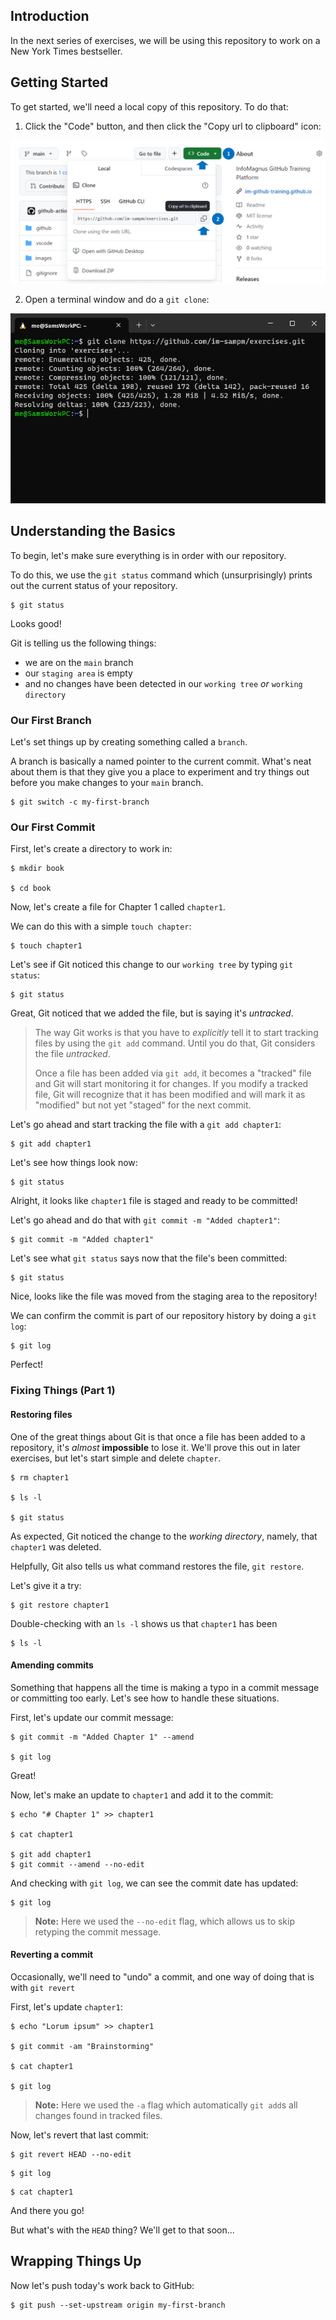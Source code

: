 <!--
  <<< Author notes: Step 1 >>>
  Choose 3-5 steps for your course.
  The first step is always the hardest, so pick something easy!
  Link to docs.github.com for further explanations.
  Encourage users to open new tabs for steps!
-->

## Introduction

In the next series of exercises, we will be using this repository to work on a New York Times bestseller.

## Getting Started

To get started, we'll need a local copy of this repository.  To do that:

1. Click the "Code" button, and then click the "Copy url to clipboard" icon:

![](/images/image-9.png)

2. Open a terminal window and do a `git clone`:

![](/images/image-10.png)

## Understanding the Basics

To begin, let's make sure everything is in order with our repository.

To do this, we use the `git status` command which (unsurprisingly) prints out the current status of your repository.

```shellSession
$ git status
```

Looks good!

Git is telling us the following things:
- we are on the `main` branch
- our `staging area` is empty
- and no changes have been detected in our `working tree` _or_ `working directory`

### Our First Branch

Let's set things up by creating something called a `branch`.

A branch is basically a named pointer to the current commit.  What's neat about them is that they give you a place to experiment and try things out before you make changes to your `main` branch.

```shellSession
$ git switch -c my-first-branch
```

### Our First Commit

First, let's create a directory to work in:

```shellSession
$ mkdir book

$ cd book
```

Now, let's create a file for Chapter 1 called `chapter1`.

We can do this with a simple `touch chapter`:

```shellSession
$ touch chapter1
```

Let's see if Git noticed this change to our `working tree` by typing `git status`:

```shellSession
$ git status
```

Great, Git noticed that we added the file, but is saying it's _untracked_.

> The way Git works is that you have to _explicitly_ tell it to start tracking files by using the `git add` command.  Until you do that, Git considers the file _untracked_.
>
> Once a file has been added via `git add`, it becomes a "tracked" file and Git will start monitoring it for changes. If you modify a tracked file, Git will recognize that it has been modified and will mark it as "modified" but not yet "staged" for the next commit.

Let's go ahead and start tracking the file with a `git add chapter1`:

```shellSession
$ git add chapter1
```

Let's see how things look now:

```shellSession
$ git status
```

Alright, it looks like `chapter1` file is staged and ready to be committed!

Let's go ahead and do that with `git commit -m "Added chapter1"`:

```shellSession
$ git commit -m "Added chapter1"
```

Let's see what `git status` says now that the file's been committed:

```shellSession
$ git status
```

Nice, looks like the file was moved from the staging area to the repository!

We can confirm the commit is part of our repository history by doing a `git log`:

```shellSession
$ git log
```

Perfect!

### Fixing Things (Part 1)

#### Restoring files

One of the great things about Git is that once a file has been added to a repository, it's _almost_ **impossible** to lose it.  We'll prove this out in later exercises, but let's start simple and delete `chapter`.

```shellSession
$ rm chapter1

$ ls -l

$ git status
```

As expected, Git noticed the change to the _working directory_, namely, that `chapter1` was deleted.

Helpfully, Git also tells us what command restores the file, `git restore`.

Let's give it a try:

```shellSession
$ git restore chapter1
```

Double-checking with an `ls -l` shows us that `chapter1` has been

```shellSession
$ ls -l
```

#### Amending commits

Something that happens all the time is making a typo in a commit message or committing too early.  Let's see how to handle these situations.

First, let's update our commit message:

```shellSession
$ git commit -m "Added Chapter 1" --amend

$ git log
```

Great!

Now, let's make an update to `chapter1` and add it to the commit:

```shellSession
$ echo "# Chapter 1" >> chapter1

$ cat chapter1

$ git add chapter1
$ git commit --amend --no-edit
```

And checking with `git log`, we can see the commit date has updated:

```shellSession
$ git log
```

> **Note:** Here we used the `--no-edit` flag, which allows us to skip retyping the commit message.

#### Reverting a commit

Occasionally, we'll need to "undo" a commit, and one way of doing that is with `git revert`

First, let's update `chapter1`:

```shellSession
$ echo "Lorum ipsum" >> chapter1

$ git commit -am "Brainstorming"

$ cat chapter1

$ git log
```

> **Note:** Here we used the `-a` flag which automatically `git add`s all changes found in tracked files.

Now, let's revert that last commit:

```shellSession
$ git revert HEAD --no-edit
```

```shellSession
$ git log
```

```shellSession
$ cat chapter1
```

And there you go!

But what's with the `HEAD` thing?  We'll get to that soon...

## Wrapping Things Up


Now let's push today's work back to GitHub:

```shellSession
$ git push --set-upstream origin my-first-branch
```
